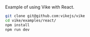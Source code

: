 Example of using Vike with React.

```bash
git clone git@github.com:vikejs/vike
cd vike/examples/react/
npm install
npm run dev
```
